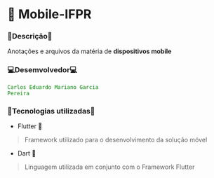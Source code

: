 # 📱 Mobile-IFPR


### 📃Descrição📌

Anotações e arquivos da matéria de **dispositivos mobile** 

### 💻Desemvolvedor💻

<code style="color : green">Carlos Eduardo Mariano Garcia Pereira</code>

### 🔎Tecnologias utilizadas🔎

* Flutter 📱

> Framework utilizado para o desenvolvimento da solução móvel

* Dart 🌊

> Linguagem utilizada em conjunto com o Framework Flutter


